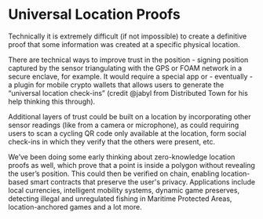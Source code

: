 # Universal Location Proofs

Technically it is extremely difficult (if not impossible) to create a definitive proof that some information was created at a specific physical location.

There are technical ways to improve trust in the position - signing position captured by the sensor triangulating with the GPS or FOAM network in a secure enclave, for example. It would require a special app or - eventually - a plugin for mobile crypto wallets that allows users to generate the “universal location check-ins” (credit @jabyl from Distributed Town for his help thinking this through).

Additional layers of trust could be built on a location by incorporating other sensor readings (like from a camera or microphone), as could requiring users to scan a cycling QR code only available at the location, form social check-ins in which they verify that the others were present, etc.

We’ve been doing some early thinking about zero-knowledge location proofs as well, which prove that a point is inside a polygon without revealing the user’s position. This could then be verified on chain, enabling location-based smart contracts that preserve the user's privacy. Applications include local currencies, intelligent mobility systems, dynamic game preserves, detecting illegal and unregulated fishing in Maritime Protected Areas, location-anchored games and a lot more.
